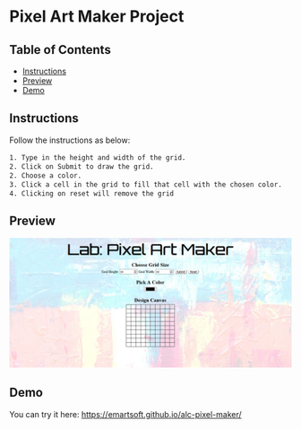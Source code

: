 # Pixel Art Maker Project

## Table of Contents

* [Instructions](#instructions)
* [Preview](#preview)
* [Demo](#demo)

## Instructions

Follow the instructions as below:

    1. Type in the height and width of the grid.
    2. Click on Submit to draw the grid. 
    2. Choose a color.
    3. Click a cell in the grid to fill that cell with the chosen color.
    4. Clicking on reset will remove the grid


## Preview


![Pixel Art Maker Preview](preview.png)


## Demo

You can try it here:
https://emartsoft.github.io/alc-pixel-maker/
